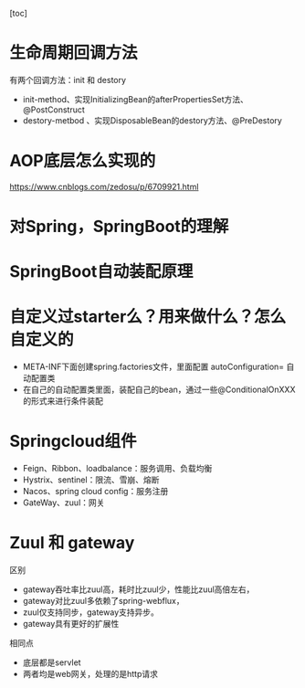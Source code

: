 [toc]

# 生命周期回调方法

有两个回调方法：init 和 destory

- init-method、实现InitializingBean的afterPropertiesSet方法、@PostConstruct
- destory-metbod 、实现DisposableBean的destory方法、@PreDestory



# AOP底层怎么实现的

https://www.cnblogs.com/zedosu/p/6709921.html





# 对Spring，SpringBoot的理解



# SpringBoot自动装配原理



# 自定义过starter么？用来做什么？怎么自定义的

- META-INF下面创建spring.factories文件，里面配置 autoConfiguration= 自动配置类
- 在自己的自动配置类里面，装配自己的bean，通过一些@ConditionalOnXXX的形式来进行条件装配



# Springcloud组件

- Feign、Ribbon、loadbalance：服务调用、负载均衡
- Hystrix、sentinel：限流、雪崩、熔断
- Nacos、spring cloud config：服务注册
- GateWay、zuul：网关



# Zuul 和 gateway 

区别

- gateway吞吐率比zuul高，耗时比zuul少，性能比zuul高倍左右，
- gateway对比zuul多依赖了spring-webflux，
- zuul仅支持同步，gateway支持异步。
- gateway具有更好的扩展性

相同点

- 底层都是servlet
- 两者均是web网关，处理的是http请求



# 

